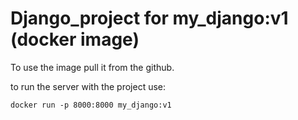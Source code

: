 # Django_project for my_django:v1 (docker image)

To use the image pull it from the github.

to run the server with the project use:
```
docker run -p 8000:8000 my_django:v1 
```


